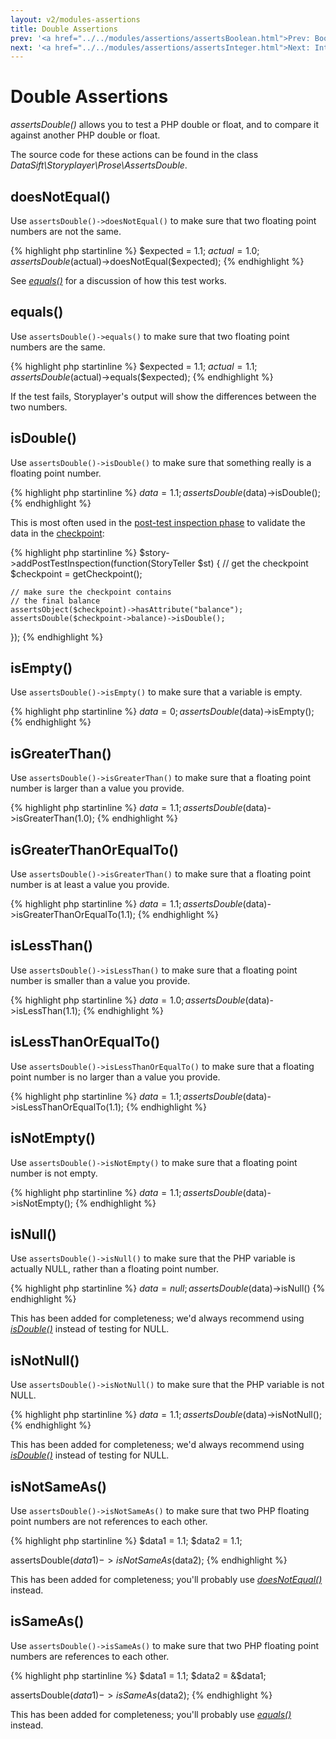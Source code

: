 ```yaml
---
layout: v2/modules-assertions
title: Double Assertions
prev: '<a href="../../modules/assertions/assertsBoolean.html">Prev: Boolean Assertions</a>'
next: '<a href="../../modules/assertions/assertsInteger.html">Next: Integer Assertions</a>'
---
```


# Double Assertions

_assertsDouble()_ allows you to test a PHP double or float, and to compare it against another PHP double or float.

The source code for these actions can be found in the class _DataSift\Storyplayer\Prose\AssertsDouble_.

## doesNotEqual()

Use `assertsDouble()->doesNotEqual()` to make sure that two floating point numbers are not the same.

{% highlight php startinline %}
$expected = 1.1;
$actual   = 1.0;
assertsDouble($actual)->doesNotEqual($expected);
{% endhighlight %}

See _[equals()](#equals)_ for a discussion of how this test works.

## equals()

Use `assertsDouble()->equals()` to make sure that two floating point numbers are the same.

{% highlight php startinline %}
$expected = 1.1;
$actual   = 1.1;
assertsDouble($actual)->equals($expected);
{% endhighlight %}

If the test fails, Storyplayer's output will show the differences between the two numbers.

## isDouble()

Use `assertsDouble()->isDouble()` to make sure that something really is a floating point number.

{% highlight php startinline %}
$data = 1.1;
assertsDouble($data)->isDouble();
{% endhighlight %}

This is most often used in the [post-test inspection phase](../../stories/post-test-inspection.html) to validate the data in the [checkpoint](../../stories/the-checkpoint.html):

{% highlight php startinline %}
$story->addPostTestInspection(function(StoryTeller $st) {
    // get the checkpoint
    $checkpoint = getCheckpoint();

    // make sure the checkpoint contains
    // the final balance
    assertsObject($checkpoint)->hasAttribute("balance");
    assertsDouble($checkpoint->balance)->isDouble();
});
{% endhighlight %}

## isEmpty()

Use `assertsDouble()->isEmpty()` to make sure that a variable is empty.

{% highlight php startinline %}
$data = 0;
assertsDouble($data)->isEmpty();
{% endhighlight %}

## isGreaterThan()

Use `assertsDouble()->isGreaterThan()` to make sure that a floating point number is larger than a value you provide.

{% highlight php startinline %}
$data = 1.1;
assertsDouble($data)->isGreaterThan(1.0);
{% endhighlight %}

## isGreaterThanOrEqualTo()

Use `assertsDouble()->isGreaterThan()` to make sure that a floating point number is at least a value you provide.

{% highlight php startinline %}
$data = 1.1;
assertsDouble($data)->isGreaterThanOrEqualTo(1.1);
{% endhighlight %}

## isLessThan()

Use `assertsDouble()->isLessThan()` to make sure that a floating point number is smaller than a value you provide.

{% highlight php startinline %}
$data = 1.0;
assertsDouble($data)->isLessThan(1.1);
{% endhighlight %}

## isLessThanOrEqualTo()

Use `assertsDouble()->isLessThanOrEqualTo()` to make sure that a floating point number is no larger than a value you provide.

{% highlight php startinline %}
$data = 1.1;
assertsDouble($data)->isLessThanOrEqualTo(1.1);
{% endhighlight %}

## isNotEmpty()

Use `assertsDouble()->isNotEmpty()` to make sure that a floating point number is not empty.

{% highlight php startinline %}
$data = 1.1;
assertsDouble($data)->isNotEmpty();
{% endhighlight %}

## isNull()

Use `assertsDouble()->isNull()` to make sure that the PHP variable is actually NULL, rather than a floating point number.

{% highlight php startinline %}
$data = null;
assertsDouble($data)->isNull()
{% endhighlight %}

This has been added for completeness; we'd always recommend using _[isDouble()](#isdouble)_ instead of testing for NULL.

## isNotNull()

Use `assertsDouble()->isNotNull()` to make sure that the PHP variable is not NULL.

{% highlight php startinline %}
$data = 1.1;
assertsDouble($data)->isNotNull();
{% endhighlight %}

This has been added for completeness; we'd always recommend using _[isDouble()](#isdouble)_ instead of testing for NULL.

## isNotSameAs()

Use `assertsDouble()->isNotSameAs()` to make sure that two PHP floating point numbers are not references to each other.

{% highlight php startinline %}
$data1 = 1.1;
$data2 = 1.1;

assertsDouble($data1)->isNotSameAs($data2);
{% endhighlight %}

This has been added for completeness; you'll probably use _[doesNotEqual()](#doesnotequal)_ instead.

## isSameAs()

Use `assertsDouble()->isSameAs()` to make sure that two PHP floating point numbers are references to each other.

{% highlight php startinline %}
$data1 = 1.1;
$data2 = &$data1;

assertsDouble($data1)->isSameAs($data2);
{% endhighlight %}

This has been added for completeness; you'll probably use _[equals()](#equals)_ instead.
